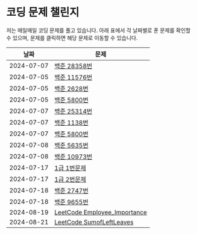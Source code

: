 # 코딩 문제 챌린지

저는 매일매일 코딩 문제를 풀고 있습니다. 아래 표에서 각 날짜별로 푼 문제를 확인할 수 있으며, 문제를 클릭하면 해당 문제로 이동할 수 있습니다.

| 날짜       | 문제       |
|------------|------------|
| 2024-07-07 | [백준 28358번](https://github.com/hwangbo98/co_challenge/blob/main/implementation/B28358.py) |
| 2024-07-05 | [백준 11576번](https://github.com/hwangbo98/co_challenge/blob/main/implementation/B11576.py) |
| 2024-07-05 | [백준 2628번](https://github.com/hwangbo98/co_challenge/blob/main/implementation/B2628.py) |
| 2024-07-05 | [백준 5800번](https://github.com/username/repository/blob/main/problems/problem3.md) |
| 2024-07-07 | [백준 25314번](https://github.com/hwangbo98/co_challenge/blob/main/implementation/B25314.py) |
| 2024-07-07 | [백준 1138번](https://github.com/hwangbo98/co_challenge/blob/main/implementation/B1138.py) |
| 2024-07-07 | [백준 5800번](https://github.com/hwangbo98/co_challenge/blob/main/implementation/B5800.py) |
| 2024-07-08 | [백준 5635번](https://github.com/hwangbo98/co_challenge/blob/main/implementation/B5635.py) |
| 2024-07-08 | [백준 10973번](https://github.com/hwangbo98/co_challenge/blob/main/implementation/B10973.py) |
| 2024-07-17 | [1급 1번문제](https://github.com/hwangbo98/co_challenge/blob/main/COS/1-1.py) |
| 2024-07-17 | [1급 2번문제](https://github.com/hwangbo98/co_challenge/blob/main/COS/1-2.py) |
| 2024-07-18 | [백준 2747번](https://github.com/hwangbo98/co_challenge/blob/main/DP/B2747.py) |
| 2024-07-18 | [백준 9655번](https://github.com/hwangbo98/co_challenge/blob/main/DP/B9655.py) |
| 2024-08-19 | [LeetCode Employee_Importance](https://github.com/hwangbo98/co_challenge/blob/main/LeetCode/Employee_Importance.py) |
| 2024-08-21 | [LeetCode SumofLeftLeaves](https://github.com/hwangbo98/co_challenge/blob/main/LeetCode/SumofLeftLeaves.py) |
